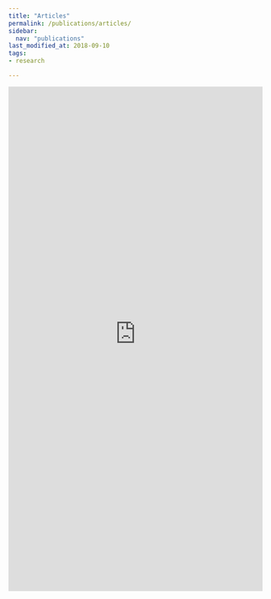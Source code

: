 ```yaml
---
title: "Articles"
permalink: /publications/articles/
sidebar:
  nav: "publications"
last_modified_at: 2018-09-10
tags:
- research

---
```



<div class="content content-narrow">
<iframe src="https://haltools.archives-ouvertes.fr/Public/afficheRequetePubli.php?struct=Equipe+de+Recherche+sur+les+Processus+Innovatifs&typdoc=('ART')&CB_auteur=oui&CB_titre=oui&CB_article=oui&langue=Anglais&tri_exp=annee_publi&tri_exp2=typdoc&tri_exp3=date_publi&ordre_aff=TA&Fen=Aff&css=../css/VisuCondense.css" frameborder="0" scrolling="auto" width="100%" height="1000px"></iframe>
</div>

